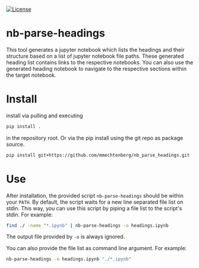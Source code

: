 [![License](https://img.shields.io/badge/License-Apache_2.0-blue.svg)](https://opensource.org/licenses/Apache-2.0)
# nb-parse-headings
This tool generates a jupyter notebook which lists the headings and their structure
based on a list of jupyter notebook file paths.
These generated heading list contains links to the respective notebooks.
You can also use the generated heading notebook to navigate to the respective 
sections within the target notebook.

# Install

install via pulling and executing
```bash
pip install .
```
in the repository root.
Or via the pip install using the git repo as package source.

```bash
pip install git+https://github.com/mmechtenberg/nb_parse_headings.git
```

# Use

After installation, the provided script ```nb-parse-headings``` should 
be within your ```PATH```.
By default, the script waits for a new line separated file list on stdin.
This way, you can use this script by piping a file list to the script's stdin.
For example:

```bash
find ./ -name "*.ipynb" | nb-parse-headings -o headings.ipynb
```
The output file provided by ```-o``` is always ignored.

You can also provide the file list as command line argument.
For example:

```bash
nb-parse-headings -o headings.ipynb "./*.ipynb"
```

